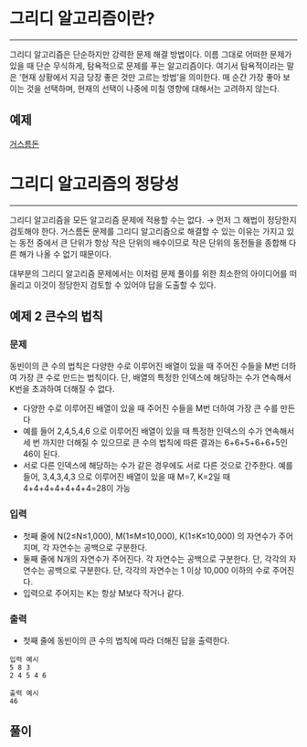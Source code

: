 # 그리디 알고리즘이란?

---

그리디 알고리즘은 단순하지만 강력한 문제 해결 방법이다. 이름 그대로 어떠한 문제가 있을 때 단순 무식하게, 탐욕적으로 문제를 푸는 알고리즘이다. 여기서 탐욕적이라는 말은 ‘현재 상황에서 지금 당장 좋은 것만 고르는 방법’을 의미한다. 매 순간 가장 좋아 보이는 것을 선택하며, 현재의 선택이 나중에 미칠 영향에 대해서는 고려하지 않는다.

## 예제

[거스름돈](https://www.notion.so/2e1b5fece8054b4898c8b3a8862d4eb1) 

# 그리디 알고리즘의 정당성

---

그리디 알고리즘을 모든 알고리즘 문제에 적용할 수는 없다. → 먼저 그 해법이 정당한지 검토해야 한다. 거스름돈 문제를 그리디 알고리즘으로 해결할 수 있는 이유는 가지고 있는 동전 중에서 큰 단위가 항상 작은 단위의 배수이므로 작은 단위의 동전들을 종합해 다른 해가 나올 수 없기 때문이다. 

대부분의 그리디 알고리즘 문제에서는 이처럼 문제 풀이를 위한 최소한의 아이디어를 떠올리고 이것이 정당한지 검토할 수 있어야 답을 도출할 수 있다.

## 예제 2 큰수의 법칙

### 문제

동빈이의 큰 수의 법칙은 다양한 수로 이루어진 배열이 있을 때 주어진 수들을 M번 더하여 가장 큰 수로 만드는 법칙이다. 단, 배열의 특정한 인덱스에 해당하는 수가 연속해서 K번을 초과하여 더해질 수 없다.

- 다양한 수로 이루어진 배열이 있을 때 주어진 수들을 M번 더하여 가장 큰 수를 만든다
- 예를 들어 2,4,5,4,6 으로 이루어진 배열이 있을 때 특정한 인덱스의 수가 연속해서 세 번 까지만 더해질 수 있으므로 큰 수의 법칙에 따른 결과는 6+6+5+6+6+5인 46이 된다.
- 서로 다른 인덱스에 해당하는 수가 같은 경우에도 서로 다른 것으로 간주한다. 예를 들어, 3,4,3,4,3 으로 이루어진 배열이 있을 때 M=7, K=2일 때 4+4+4+4+4+4+4=28이 가능

### 입력

- 첫째 줄에 N(2≤N≤1,000), M(1≤M≤10,000), K(1≤K≤10,000) 의 자연수가 주어지며, 각 자연수는 공백으로 구분한다.
- 둘째 줄에 N개의 자연수가 주어진다. 각 자연수는 공백으로 구분한다. 단, 각각의 자연수는 공백으로 구분한다. 단, 각각의 자연수는 1 이상 10,000 이하의 수로 주어진다.
- 입력으로 주어지는 K는 항상 M보다 작거나 같다.

### 출력

- 첫째 줄에 동빈이의 큰 수의 법칙에 따라 더해진 답을 출력한다.

```
입력 예시
5 8 3
2 4 5 4 6

출력 예시
46

```

## 풀이